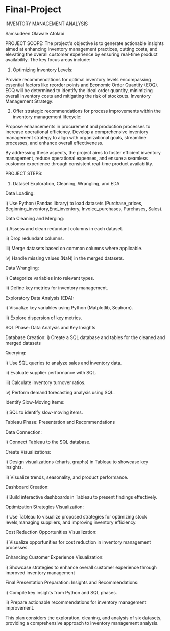 # Final-Project


INVENTORY MANAGEMENT ANALYSIS

Samsudeen Olawale Afolabi


PROJECT SCOPE:  The project's objective is to generate actionable insights aimed at enhancing inventory management practices, cutting costs, and elevating the overall customer experience by ensuring real-time product availability. The key focus areas include:



1) Optimizing Inventory Levels:

Provide recommendations for optimal inventory levels encompassing essential factors like reorder points and Economic Order Quantity (EOQ).
EOQ will be determined to identify the ideal order quantity, minimizing overall inventory costs and mitigating the risk of stockouts.
Inventory Management Strategy:


2) Offer strategic recommendations for process improvements within the inventory management lifecycle:

Propose enhancements in procurement and production processes to increase operational efficiency.
Develop a comprehensive inventory management strategy to align with organizational goals, streamline processes, and enhance overall effectiveness.


By addressing these aspects, the project aims to foster efficient inventory management, reduce operational expenses, and ensure a seamless customer experience through consistent real-time product availability.







PROJECT STEPS: 

1)  Dataset Exploration, Cleaning, Wrangling, and EDA


Data Loading:


i)  Use Python (Pandas library) to load datasets (Purchase_prices, Beginning_inventory,End_inventory, Invoice_purchases, Purchases, Sales). 



Data Cleaning and Merging:


i) Assess and clean redundant columns in each dataset.


ii) Drop redundant columns.


iii) Merge datasets based on common columns where applicable.


iv) Handle missing values (NaN) in the merged datasets.



Data Wrangling:


i) Categorize variables into relevant types.


ii)  Define key metrics for inventory management.


Exploratory Data Analysis (EDA):


i) Visualize key variables using Python (Matplotlib, Seaborn).


ii) Explore dispersion of key metrics.




SQL Phase: Data Analysis and Key Insights


Database Creation:
i) Create a SQL database and tables  for the cleaned and merged datasets

 
 Querying:


i) Use SQL queries to analyze sales and inventory data.


ii) Evaluate supplier performance with SQL.


iii) Calculate inventory turnover ratios.


iv) Perform demand forecasting analysis using SQL.



Identify Slow-Moving Items:


i)  SQL to identify slow-moving items.


Tableau Phase:  Presentation and Recommendations


Data Connection:


i) Connect Tableau to the SQL database.


Create Visualizations:


i) Design visualizations (charts, graphs) in Tableau to showcase key insights.


ii) Visualize trends, seasonality, and product performance.


Dashboard Creation:

i) Build interactive dashboards in Tableau to present findings effectively.


Optimization Strategies Visualization:


i) Use Tableau to visualize proposed strategies for optimizing stock levels,managing suppliers, and improving inventory efficiency.


Cost Reduction Opportunities Visualization:


i) Visualize opportunities for cost reduction in inventory management processes.


Enhancing Customer Experience Visualization:


i) Showcase strategies to enhance overall customer experience through improved inventory management



Final Presentation Preparation: Insights and Recommendations:


i) Compile key insights from Python and SQL phases.

ii) Prepare actionable recommendations for inventory management improvement. 



This plan considers the exploration, cleaning, and analysis of six datasets, providing a comprehensive approach to inventory management analysis.
